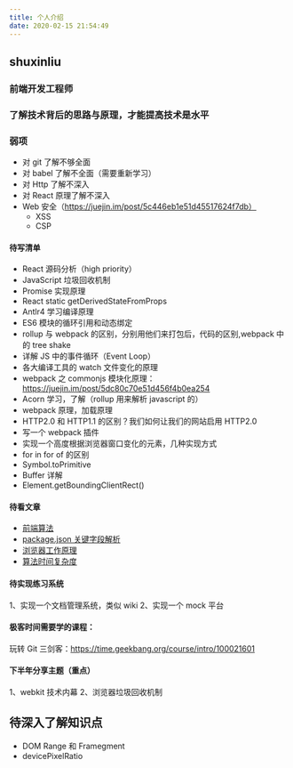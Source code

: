 ```yaml
---
title: 个人介绍
date: 2020-02-15 21:54:49
---
```


## shuxinliu

### 前端开发工程师

### 了解技术背后的思路与原理，才能提高技术是水平

### 弱项

- 对 git 了解不够全面
- 对 babel 了解不全面（需要重新学习）
- 对 Http 了解不深入
- 对 React 原理了解不深入
- Web 安全（https://juejin.im/post/5c446eb1e51d45517624f7db）
  - XSS
  - CSP

#### 待写清单

- React 源码分析（high priority）
- JavaScript 垃圾回收机制
- Promise 实现原理
- React static getDerivedStateFromProps
- Antlr4 学习编译原理
- ES6 模块的循环引用和动态绑定
- rollup 与 webpack 的区别，分别用他们来打包后，代码的区别,webpack 中的 tree shake
- 详解 JS 中的事件循环（Event Loop）
- 各大编译工具的 watch 文件变化的原理
- webpack 之 commonjs 模块化原理：https://juejin.im/post/5dc80c70e51d456f4b0ea254
- Acorn 学习，了解（rollup 用来解析 javascript 的）
- webpack 原理，加载原理
- HTTP2.0 和 HTTP1.1 的区别？我们如何让我们的网站启用 HTTP2.0
- 写一个 webpack 插件
- 实现一个高度根据浏览器窗口变化的元素，几种实现方式
- for in for of 的区别
- Symbol.toPrimitive
- Buffer 详解
- Element.getBoundingClientRect()

#### 待看文章

- [前端算法](https://juejin.im/post/5f05087cf265da22d466f60f?utm_source=gold_browser_extension#heading-11)
- [package.json 关键字段解析](https://github.com/SunshowerC/blog/issues/8)
- [浏览器工作原理](https://juejin.im/post/5f05d12a5188252e8406e37b?utm_source=gold_browser_extension)
- [算法时间复杂度](https://www.cnblogs.com/jack1995/p/12152833.html)

#### 待实现练习系统

1、实现一个文档管理系统，类似 wiki
2、实现一个 mock 平台

#### 极客时间需要学的课程：

玩转 Git 三剑客：https://time.geekbang.org/course/intro/100021601

#### 下半年分享主题（重点）

1、webkit 技术内幕
2、浏览器垃圾回收机制

## 待深入了解知识点

- DOM Range 和 Framegment
- devicePixelRatio

